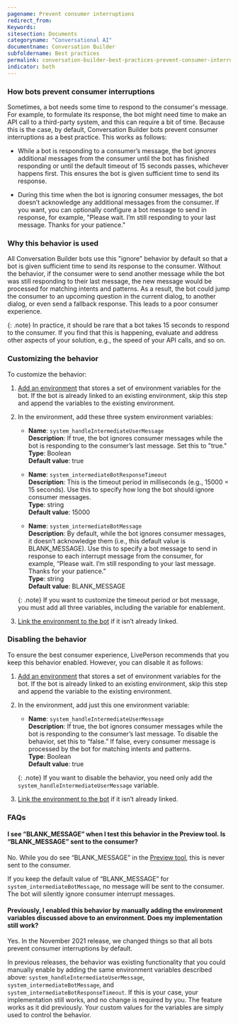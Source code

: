 ```yaml
---
pagename: Prevent consumer interruptions
redirect_from:
Keywords:
sitesection: Documents
categoryname: "Conversational AI"
documentname: Conversation Builder
subfoldername: Best practices
permalink: conversation-builder-best-practices-prevent-consumer-interruptions.html
indicator: both
---
```


### How bots prevent consumer interruptions

Sometimes, a bot needs some time to respond to the consumer's message. For example, to formulate its response, the bot might need time to make an API call to a third-party system, and this can require a bit of time. Because this is the case, by default, Conversation Builder bots prevent consumer interruptions as a best practice. This works as follows:

* While a bot is responding to a consumer’s message, the bot *ignores* additional messages from the consumer until the bot has finished responding or until the default timeout of 15 seconds passes, whichever happens first. This ensures the bot is given sufficient time to send its response.

* During this time when the bot is ignoring consumer messages, the bot doesn’t acknowledge any additional messages from the consumer. If you want, you can optionally configure a bot message to send in response, for example, "Please wait. I’m still responding to your last message. Thanks for your patience."

### Why this behavior is used

All Conversation Builder bots use this "ignore" behavior by default so that a bot is given sufficient time to send its response to the consumer. Without the behavior, if the consumer were to send another message while the bot was still responding to their last message, the new message would be processed for matching intents and patterns. As a result, the bot could jump the consumer to an upcoming question in the current dialog, to another dialog, or even send a fallback response. This leads to a poor consumer experience.

{: .note}
In practice, it should be rare that a bot takes 15 seconds to respond to the consumer. If you find that this is happening, evaluate and address other aspects of your solution, e.g., the speed of your API calls, and so on.

### Customizing the behavior

To customize the behavior:

1. [Add an environment](conversation-builder-environment-variables.html#add-environment-variables) that stores a set of environment variables for the bot. If the bot is already linked to an existing environment, skip this step and append the variables to the existing environment.
2. In the environment, add these three system environment variables:

    * **Name**: `system_handleIntermediateUserMessage`<br>
    **Description**: If true, the bot ignores consumer messages while the bot is responding to the consumer’s last message. Set this to "true."<br>
    **Type**: Boolean<br>
    **Default value**: true

    * **Name**: `system_intermediateBotResponseTimeout`<br>
    **Description**: This is the timeout period in milliseconds (e.g., 15000 = 15 seconds). Use this to specify how long the bot should ignore consumer messages.<br>
    **Type**: string<br>
    **Default value**: 15000

    * **Name**: `system_intermediateBotMessage`<br>
    **Description**: By default, while the bot ignores consumer messages, it doesn’t acknowledge them (i.e., this default value is BLANK_MESSAGE). Use this to specify a bot message to send in response to each interrupt message from the consumer, for example, “Please wait. I’m still responding to your last message. Thanks for your patience.”<br>
    **Type**: string<br>
    **Default value**: BLANK_MESSAGE

    {: .note}
    If you want to customize the timeout period or bot message, you must add all three variables, including the variable for enablement.

3. [Link the environment to the bot](conversation-builder-environment-variables.html#link-environment-variables-to-a-bot) if it isn’t already linked.

### Disabling the behavior

To ensure the best consumer experience, LivePerson recommends that you keep this behavior enabled. However, you can disable it as follows:

1. [Add an environment](conversation-builder-environment-variables.html#add-environment-variables) that stores a set of environment variables for the bot. If the bot is already linked to an existing environment, skip this step and append the variable to the existing environment.
2. In the environment, add just this one environment variable:

    * **Name**: `system_handleIntermediateUserMessage`<br>
    **Description**: If true, the bot ignores consumer messages while the bot is responding to the consumer’s last message. To disable the behavior, set this to “false.”  If false, every consumer message is processed by the bot for matching intents and patterns.<br>
    **Type**: Boolean<br>
    **Default value**: true

    {: .note}
    If you want to disable the behavior, you need only add the `system_handleIntermediateUserMessage` variable.

3. [Link the environment to the bot](conversation-builder-environment-variables.html#link-environment-variables-to-a-bot) if it isn’t already linked.

### FAQs

#### I see “BLANK_MESSAGE” when I test this behavior in the Preview tool. Is “BLANK_MESSAGE” sent to the consumer?

No. While you do see “BLANK_MESSAGE” in the [Preview tool](conversation-builder-testing-deployment-previewing.html), this is never sent to the consumer.

If you keep the default value of “BLANK_MESSAGE” for `system_intermediateBotMessage`, no message will be sent to the consumer. The bot will silently ignore consumer interrupt messages.

#### Previously, I enabled this behavior by manually adding the environment variables discussed above to an environment. Does my implementation still work?

Yes. In the November 2021 release, we changed things so that all bots prevent consumer interruptions by default.

In previous releases, the behavior was existing functionality that you could manually enable by adding the same environment variables described above: `system_handleIntermediateUserMessage`, `system_intermediateBotMessage`, and `system_intermediateBotResponseTimeout`. If this is your case, your implementation still works, and no change is required by you. The feature works as it did previously. Your custom values for the variables are simply used to control the behavior.